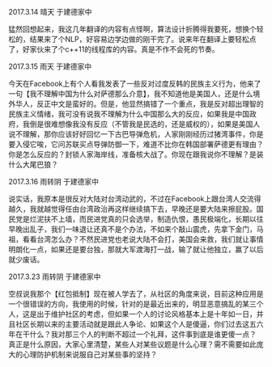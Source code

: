 2017.3.14   晴天    于建德家中

猛然回想起来，我这几年翻译的内容有点怪啊，算法设计折腾得我要死，想换个轻松的，结果来了个NLP，好容易边学边做的刚干完了。说来年在翻译上要轻松点了，好家伙来了个c++11的线程库的内容。真是不作不会死的节奏。

2017.3.15   雨天    于建德家中

今天在Facebook上有个人看我发表了一些反对过度反韩的民族主义行为，他来了一句【我不理解中国为什么对萨德那么介意】，我不知道他是美国人，还是什么境外华人，反正中文是蛮好的。但是，他显然搞错了一个重点，我是反对超出理智的民族主义情绪，我可没有说我不理解为什么中国那么大的反应，如果我是中国政府，我倒是很难想像我没有反应（不管我是民选的，还是威权的），如果是美国人说不理解，那你应该好好回忆一下古巴导弹危机，人家刚刚经历过猪湾事件，你是要入侵它唉，它问苏联买点导弹防御一下，难道不比你在韩国部署萨德更有理由？你是怎么反应的？封锁人家海岸线，准备核大战了。你现在跟我说你不理解？是装什么大尾巴狼？

2017.3.16   雨转阴    于建德家中

说实话，我原本是很反对大陆对台湾动武的，不过在Facebook上跟台湾人交流得越久，我就越觉得任由台湾政治再这样继续搞下去，早晚还是要大陆来擦屁股。国民党是烂泥扶不上墙，而民进党真的只会选举，制造仇恨，愚民极端化，长期以往早晚出乱子，我们一味退让还真不是个办法，不如来个敲山震虎，先拿下金门，马祖，看看台湾怎么办？不然民进党也老说大陆不会打，美国会来救，我们就让事情明朗化一点，如果还是要台独，那就大军渡海打一战，输了就让他独立，赢了以后就少废话。

2017.3.23   雨转阴    于建德家中

空叔说我那个【红包抵制】现在被人学去了，从社区的角度来说，目前这种应用是一个很错误的方向，我使用的时候，针对的是最近出来的，明显恶意搞乱的某三个人，这是出于维护社区的考虑，但如果一个人的讨论风格基本上是十年如一日，并且社区长期以来的主要活动就是跟此人争论、如果这个人是傻逼，你们过去这五六年在干什么？我对那三个人的判断不超过一个礼拜，这件事到底是谁更傻一点？
真正是什么原因，大家心里清楚，某些人对某些议题是什么心理？需不需要如此庞大的心理防护机制来说服自己对某些事的坚持？